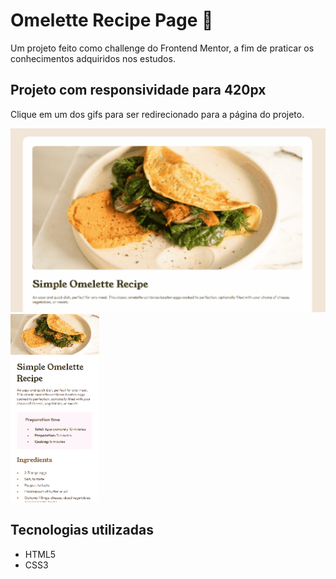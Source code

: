 # Omelette Recipe Page 🍳
Um projeto feito como challenge do Frontend Mentor, a fim de praticar os conhecimentos adquiridos nos estudos.

## Projeto com responsividade para 420px
Clique em um dos gifs para ser redirecionado para a página do projeto.

[<img src="./assets/images/page.gif">](https://fernando-io.github.io/recipe-page-main/)
[<img src="./assets/images/page-mobile.gif">](https://fernando-io.github.io/recipe-page-main/)

## Tecnologias utilizadas
- HTML5
- CSS3